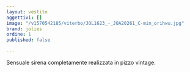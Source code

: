 ```yaml
---
layout: vestito
aggettivi: []
image: "/v1570542185/viterbo/JOL1623_-_JOA20261_C-min_orihwu.jpg"
brand: jolies
ordine: 1
published: false

---
```

Sensuale sirena completamente realizzata in pizzo vintage.